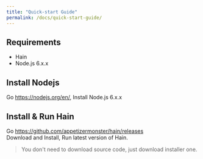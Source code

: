 ```yaml
---
title: "Quick-start Guide"
permalink: /docs/quick-start-guide/
---
```

## Requirements
- Hain
- Node.js 6.x.x

## Install Nodejs
Go <https://nodejs.org/en/>, Install Node.js 6.x.x

## Install & Run Hain
Go <https://github.com/appetizermonster/hain/releases>  
Download and Install, Run latest version of Hain.

> You don't need to download source code, just download installer one.
